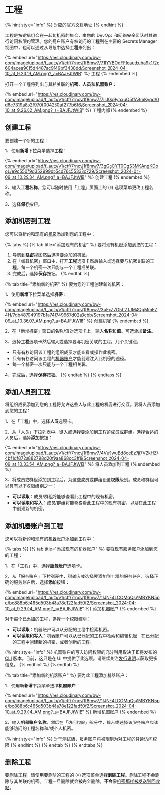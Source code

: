 # 工程

{% hint style="info" %}
对应的[官方文档地址](https://bitwarden.com/help/projects/)
{% endhint %}

工程是按逻辑组合在一起的[机密](secrets.md)的集合，由您的 DevOps 和网络安全团队对其进行访问权限的管理。您的用户账户有权访问的工程列在主要的 Secrets Manager 视图中，也可以通过从导航中选择**工程**来列出：

{% embed url="https://res.cloudinary.com/bw-com/image/upload/f_auto/v1/ctf/7rncvj1f8mw7/71lYVBOdFFIcautbuha9k1/2c604acea9015d4487ac9149bf3438dd/Screenshot_2024-04-10_at_9.23.19_AM.png?_a=BAJFJtWIB" %}
工程
{% endembed %}

打开一个工程将列出与其相关联的**机密**、**人员**和**机器账户**：

{% embed url="https://res.cloudinary.com/bw-com/image/upload/f_auto/v1/ctf/7rncvj1f8mw7/7IlJQx9yhxuO5ffABmKyqd/0d6c7319a8b2f970f004260af277b6f6/Screenshot_2024-04-10_at_9.26.02_AM.png?_a=BAJFJtWIB" %}
工程内部
{% endembed %}

## 创建工程 <a href="#create-a-project" id="create-a-project"></a>

要创建一个新的工程：

1、使用**新增**下拉菜单选择**工程**：

{% embed url="https://res.cloudinary.com/bw-com/image/upload/f_auto/v1/ctf/7rncvj1f8mw7/3gGgCYT0CgS3MKAngKDooL/e9c55079d352999db5cd76c55333c729/Screenshot_2024-04-09_at_10.29.34_AM.png?_a=BAJFJtWIB" %}
创建工程
{% endembed %}

2、输入**工程名称**。您可以随时使用「工程」页面上的 (**≡**) 选项菜单更改工程名称。

3、选择**保存**按钮。

## 添加机密到工程 <a href="#add-secrets-to-a-project" id="add-secrets-to-a-project"></a>

您可以将新的和现有的[机密](secrets.md)添加到您的工程中：

{% tabs %}
{% tab title="添加现有的机密" %}
要将现有机密添加到您的工程：

1. 导航到**机密**视图然后选择要添加的机密。
2. 在「编辑机密」窗口中，打开**工程**选项卡然后输入或选择要与机密关联的工程。每一个机密一次只能与一个工程相关联。
3. 完成后，选择**保存**按钮。
{% endtab %}

{% tab title="添加新的机密" %}
要为您的工程创建新的机密：

1、使用**新增**下拉菜单选择**机密**：

{% embed url="https://res.cloudinary.com/bw-com/image/upload/f_auto/v1/ctf/7rncvj1f8mw7/3uEcZ7G5L2TJM4QgMmFZ4H/7db487049197b1a741749967d02a3cbb/Screenshot_2024-04-09_at_10.36.07_AM.png?_a=BAJFJtWIB" %}
创建机密
{% endembed %}

2、在「新增机密」窗口的名称/值对选项卡上，输入**名称**和**值**。可选添加**备注**。

3、选择**工程**选项卡然后输入或选择要与机密关联的工程。几个关键点。

* 只有有权访问该工程的组织成员才能查看或操作此机密。
* 只有有权访问该工程的[机器账户](machine-accounts.md)才能创建注入此机密的途径。
* 每一个机密一次只能与一个工程相关联。

4、完成后，选择**保存**按钮。
{% endtab %}
{% endtabs %}

## 添加人员到工程 <a href="#add-people-to-a-project" id="add-people-to-a-project"></a>

将组织成员添加到您的工程将允许这些人与此工程的机密进行交互。要将人员添加到您的工程：

1、在「工程」中，选择**人员**选项卡。

2、从「人员」下拉列表中，键入或选择要添加到工程的成员或群组。选择合适的人员后，选择**添加**按钮：

{% embed url="https://res.cloudinary.com/bw-com/image/upload/f_auto/v1/ctf/7rncvj1f8mw7/4Vu9wuBd8ceEz7ji7V2kHZ/4bf1df872a882798d20f9aa868cc3ff8/Screenshot_2024-04-09_at_10.33.54_AM.png?_a=BAJFJtWIB" %}
将人员添加到工程
{% endembed %}

3、将成员或群组添加到工程后，为这些成员或群组设置**权限**级别。成员和群组可以具有以下权限级别之一：

* **可以读取**：成员/群组将能够查看此工程中的现有机密。
* **可以读取和写入**：成员/群组将能够查看此工程中的现有机密，以及在此工程中创建新的机密。

## 添加机器账户到工程 <a href="#add-service-accounts-to-a-project" id="add-service-accounts-to-a-project"></a>

您可以将新的和现有的[机器账户](machine-accounts.md)添加到工程中：

{% tabs %}
{% tab title="添加现有的机器账户" %}
要将现有服务账户添加到您的工程：

1、在「工程」中，选择**服务账户**选项卡。

2、从「服务账户」下拉列表中，键输入或选择要添加到工程的服务账户。选择正确的服务账户后，选择**添加**按钮：

{% embed url="https://res.cloudinary.com/bw-com/image/upload/f_auto/v1/ctf/7rncvj1f8mw7/1IJNE4LCOMqQsAMBYKN5pe/bc888b6c465d503b48a78e122fad50f2/Screenshot_2024-04-10_at_9.29.04_AM.png?_a=BAJFJtWIB" %}
添加机器账户
{% endembed %}

对于每个已添加的工程，选择一个权限级别：

* **可以读取**：机器账户可以从分配的工程中检索机密。
* **可以读取和写入**：机器账户可以从已分配的工程中检索和编辑机密，在已分配的工程中创建新的机密，或者创新的工程。

{% hint style="info" %}
机器账户的写入​​访问权限的充分利用取决于即将发布的 [CLI](../developer-tools/secrets-manager-cli.md) 版本。目前，这只是在 UI 中提供了此选项。请继续关注[发行说明](../../release-notes.md)以获取更多信息。
{% endhint %}
{% endtab %}

{% tab title="添加新的机器账户" %}
要为此工程添加机器账户：

1、使用新**新增**下拉菜单选择**机器账户**：

{% embed url="https://res.cloudinary.com/bw-com/image/upload/f_auto/v1/ctf/7rncvj1f8mw7/1IJNE4LCOMqQsAMBYKN5pe/bc888b6c465d503b48a78e122fad50f2/Screenshot_2024-04-10_at_9.29.04_AM.png?_a=BAJFJtWIB" %}
新增机器账户
{% endembed %}

&#x20;2、输入**机器账户名称**，然后在「访问权限」部分中，输入或选择该服务账户应该能够访问的工程名称和/或个人机密。

{% hint style="info" %}
对于测试版，服务账户将被限制为对工程的只读访问权限
{% endhint %}
{% endtab %}
{% endtabs %}

## 删除工程 <a href="#delete-a-project" id="delete-a-project"></a>

要删除工程，请使用要删除的工程的 (**≡**) 选项菜单选择**删除工程**。删除工程不会删除与其关联的机密。工程一旦删除就会被完全删除，**不会**像[机密那样被发送到回收站](secrets.md#delete-a-secret)。
